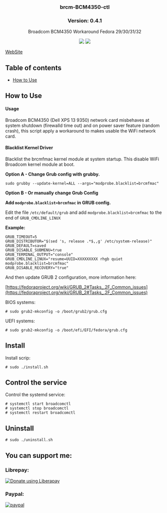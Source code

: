 <h3 align="center">brcm-BCM4350-ctl</h3>
<h3 align="center">Version: 0.4.1</h3>
<p align="center">Broadcom BCM4350 Workaround Fedora 29/30/31/32</p>

<p align="center">
<img src="https://img.shields.io/github/release/pablomenino/brcm-BCM4350-ctl.svg">
<img src="https://img.shields.io/github/license/pablomenino/brcm-BCM4350-ctl.svg">
</p>

[WebSite](https://lab.mfwlab.com/lab/brcm-BCM4350-ctl/)

## Table of contents

* [How to Use](#how-to-use)

## <a name="how-to-use">How to Use

#### Usage

Broadcom BCM4350 (Dell XPS 13 9350) network card misbehaves at system shutdown (firewalld time out) and on power saver feature (random crash), this script apply a workaround to makes usable the WiFi network card.

#### Blacklist Kernel Driver

Blacklist the brcmfmac kernel module at system startup. This disable WiFi Broadcom kernel module at boot.

**Option A - Change Grub config with grubby.**

```
sudo grubby --update-kernel=ALL --args="modprobe.blacklist=brcmfmac"
```

**Option B - Or manually change Grub Config**

**Add `modprobe.blacklist=brcmfmac` in GRUB config.**

Edit the file `/etc/default/grub` and add `modprobe.blacklist=brcmfmac` to the end of `GRUB_CMDLINE_LINUX` 

**Example:**

```
GRUB_TIMEOUT=5
GRUB_DISTRIBUTOR="$(sed 's, release .*$,,g' /etc/system-release)"
GRUB_DEFAULT=saved
GRUB_DISABLE_SUBMENU=true
GRUB_TERMINAL_OUTPUT="console"
GRUB_CMDLINE_LINUX="resume=UUID=XXXXXXXXX rhgb quiet modprobe.blacklist=brcmfmac"
GRUB_DISABLE_RECOVERY="true"
```

And then update GRUB 2 configuration, more information here:

[https://fedoraproject.org/wiki/GRUB_2#Tasks_.2F_Common_issues](https://fedoraproject.org/wiki/GRUB_2#Tasks_.2F_Common_issues)

BIOS systems:

```
# sudo grub2-mkconfig -o /boot/grub2/grub.cfg
```

UEFI systems:

```
# sudo grub2-mkconfig -o /boot/efi/EFI/fedora/grub.cfg
```

## Install

Install scrip:

```
# sudo ./install.sh
```

## Control the service

Control the systemd service:

```
# systemctl start broadcomctl
# systemctl stop broadcomctl
# systemctl restart broadcomctl
```

## Uninstall

```
# sudo ./uninstall.sh
```

## You can support me:

### Librepay:

<a href="https://liberapay.com/pablomenino/donate"><img alt="Donate using Liberapay" src="https://liberapay.com/assets/widgets/donate.svg"></a>

### Paypal:

[![paypal](https://www.paypalobjects.com/en_US/i/btn/btn_donateCC_LG.gif)](https://www.paypal.com/cgi-bin/webscr?cmd=_s-xclick&hosted_button_id=4HPTG85J8NQVG)
